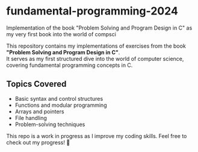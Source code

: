 # fundamental-programming-2024
Implementation of the book "Problem Solving and Program Design in C" as my very first book into the world of compsci  

This repository contains my implementations of exercises from the book **"Problem Solving and Program Design in C"**.  
It serves as my first structured dive into the world of computer science, covering fundamental programming concepts in C.  

## **Topics Covered**
- Basic syntax and control structures  
- Functions and modular programming  
- Arrays and pointers  
- File handling  
- Problem-solving techniques  

This repo is a work in progress as I improve my coding skills. Feel free to check out my progress! 🚀  

